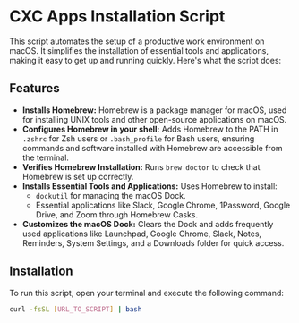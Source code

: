 # CXC Apps Installation Script

This script automates the setup of a productive work environment on macOS. It simplifies the installation of essential tools and applications, making it easy to get up and running quickly. Here's what the script does:

## Features

- **Installs Homebrew:** Homebrew is a package manager for macOS, used for installing UNIX tools and other open-source applications on macOS.
- **Configures Homebrew in your shell:** Adds Homebrew to the PATH in `.zshrc` for Zsh users or `.bash_profile` for Bash users, ensuring commands and software installed with Homebrew are accessible from the terminal.
- **Verifies Homebrew Installation:** Runs `brew doctor` to check that Homebrew is set up correctly.
- **Installs Essential Tools and Applications:** Uses Homebrew to install:
  - `dockutil` for managing the macOS Dock.
  - Essential applications like Slack, Google Chrome, 1Password, Google Drive, and Zoom through Homebrew Casks.
- **Customizes the macOS Dock:** Clears the Dock and adds frequently used applications like Launchpad, Google Chrome, Slack, Notes, Reminders, System Settings, and a Downloads folder for quick access.

## Installation

To run this script, open your terminal and execute the following command:

```bash
curl -fsSL [URL_TO_SCRIPT] | bash
